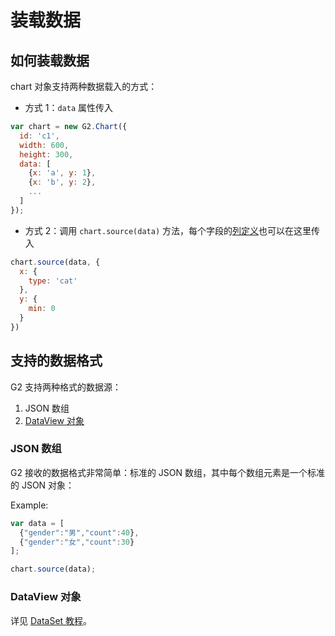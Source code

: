 <!--
index: 3
title: 装载数据
resource:
  jsFiles:
    - ${url.dataSet}
    - ${url.g2}
-->

# 装载数据

## 如何装载数据

chart 对象支持两种数据载入的方式：

- 方式 1：`data` 属性传入
```js
var chart = new G2.Chart({
  id: 'c1',
  width: 600,
  height: 300,
  data: [
    {x: 'a', y: 1},
    {x: 'b', y: 2},
    ...
  ]
});
```
- 方式 2：调用 `chart.source(data)` 方法，每个字段的[列定义](scale.html)也可以在这里传入

```js
chart.source(data, {
  x: {
    type: 'cat'
  },
  y: {
    min: 0
  }
})
```

## 支持的数据格式

G2 支持两种格式的数据源：

1. JSON 数组
2. [DataView 对象](./data-set.html)

### JSON 数组

G2 接收的数据格式非常简单：标准的 JSON 数组，其中每个数组元素是一个标准的 JSON 对象：

Example:

```js
var data = [
  {"gender":"男","count":40},
  {"gender":"女","count":30}
];

chart.source(data);
```

### DataView 对象

详见 [DataSet 教程](./data-set.html)。

